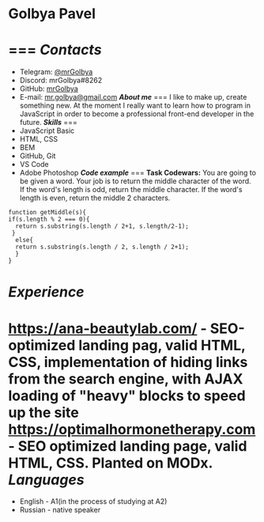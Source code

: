 # Golbya Pavel
===
***Contacts***
===
- Telegram: [@mrGolbya](https://t.me/mrGolbya)
- Discord: mrGolbya#8262
- GitHub: [mrGolbya](https://github.com/mrGolbya)
- E-mail: mr.golbya@gmail.com
***About me***
===
I like to make up, create something new. At the moment I really want to learn how to program in JavaScript in order to become a professional front-end developer in the future.
***Skills***
===
- JavaScript Basic
- HTML, CSS
- BEM
- GitHub, Git
- VS Code
- Adobe Photoshop
***Code example***
===
**Task Codewars:** You are going to be given a word. Your job is to return the middle character of the word. If the word's length is odd, return the middle character. If the word's length is even, return the middle 2 characters.  
```
function getMiddle(s){
if(s.length % 2 === 0){
  return s.substring(s.length / 2+1, s.length/2-1);
 }
  else{
  return s.substring(s.length / 2, s.length / 2+1); 
  } 
}
```
***Experience***
===
<https://ana-beautylab.com/> - SEO-optimized landing pag, valid HTML, CSS, implementation of hiding links from the search engine, with AJAX loading of "heavy" blocks to speed up the site
<https://optimalhormonetherapy.com> - SEO optimized landing page, valid HTML, CSS. Planted on MODx.
***Languages***
===
- English - A1(in the process of studying at A2)
- Russian - native speaker